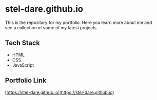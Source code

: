 # stel-dare.github.io
This is the repository for my portfolio. Here you learn more about me and see a collection of some of my latest projects.

## Tech Stack
- HTML
- CSS
- JavaScript

## Portfolio Link
[https://stel-dare.github.io](https://stel-dare.github.io)

